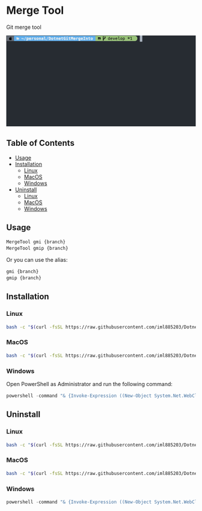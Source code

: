 # Merge Tool

Git merge tool

![](./readme/gmip-demo.gif)

## Table of Contents

<!-- toc -->

- [Usage](#usage)
- [Installation](#installation)
  * [Linux](#linux)
  * [MacOS](#macos)
  * [Windows](#windows)
- [Uninstall](#uninstall)
  * [Linux](#linux-1)
  * [MacOS](#macos-1)
  * [Windows](#windows-1)

<!-- tocstop -->

## Usage
```bash
MergeTool gmi {branch}
MergeTool gmip {branch}
```

Or you can use the alias:
```bash
gmi {branch}
gmip {branch}
```

## Installation

### Linux
```bash
bash -c "$(curl -fsSL https://raw.githubusercontent.com/iml885203/DotnetMergeTool/main/tools/install-linux.sh)"
```

### MacOS
```bash
bash -c "$(curl -fsSL https://raw.githubusercontent.com/iml885203/DotnetMergeTool/main/tools/install-oxs.sh)"
```

### Windows

Open PowerShell as Administrator and run the following command:

```powershell
powershell -command "& {Invoke-Expression ((New-Object System.Net.WebClient).DownloadString('https://raw.githubusercontent.com/iml885203/DotnetMergeTool/main/tools/install.ps1'))}"
```

## Uninstall

### Linux
```bash
bash -c "$(curl -fsSL https://raw.githubusercontent.com/iml885203/DotnetMergeTool/main/tools/uninstall.sh)"
```

### MacOS
```bash
bash -c "$(curl -fsSL https://raw.githubusercontent.com/iml885203/DotnetMergeTool/main/tools/uninstall.sh)"
```

### Windows
```powershell
powershell -command "& {Invoke-Expression ((New-Object System.Net.WebClient).DownloadString('https://raw.githubusercontent.com/iml885203/DotnetMergeTool/main/tools/uninstall.ps1'))}"
```
